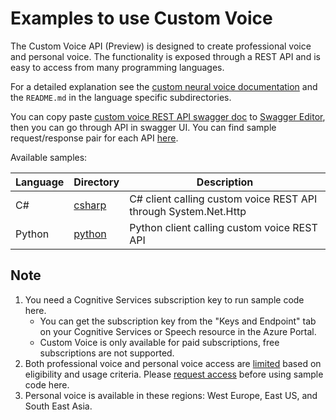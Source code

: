 # Examples to use Custom Voice

The Custom Voice API (Preview) is designed to create professional voice and personal voice. The functionality is exposed through a REST API and is easy to access from many programming languages.

For a detailed explanation see the [custom neural voice documentation](https://learn.microsoft.com/en-us/azure/ai-services/speech-service/custom-neural-voice) and the `README.md` in the language specific subdirectories.

You can copy paste [custom voice REST API swagger doc](https://github.com/Azure/azure-rest-api-specs/blob/main/specification/cognitiveservices/data-plane/Speech/TextToSpeech/preview/2023-12-01-preview/texttospeech.json) to [Swagger Editor](https://editor.swagger.io/), then you can go through API in swagger UI.
You can find sample request/response pair for each API [here](https://github.com/Azure/azure-rest-api-specs/tree/main/specification/cognitiveservices/data-plane/Speech/TextToSpeech/preview/2023-12-01-preview/examples).

Available samples:

| Language | Directory | Description |
| ---------- | -------- | ----------- |
| C# | [csharp](csharp) | C# client calling custom voice REST API through System.Net.Http |
| Python | [python](python) | Python client calling custom voice REST API |

## Note

1. You need a Cognitive Services subscription key to run sample code here.
    - You can get the subscription key from the "Keys and Endpoint" tab on your Cognitive Services or Speech resource in the Azure Portal.
    - Custom Voice is only available for paid subscriptions, free subscriptions are not supported.
2. Both professional voice and personal voice access are [limited](https://learn.microsoft.com/en-us/legal/cognitive-services/speech-service/custom-neural-voice/limited-access-custom-neural-voice?context=%2fazure%2fcognitive-services%2fspeech-service%2fcontext%2fcontext) based on eligibility and usage criteria. Please [request access](https://aka.ms/customneural) before using sample code here.
3. Personal voice is available in these regions: West Europe, East US, and South East Asia.
